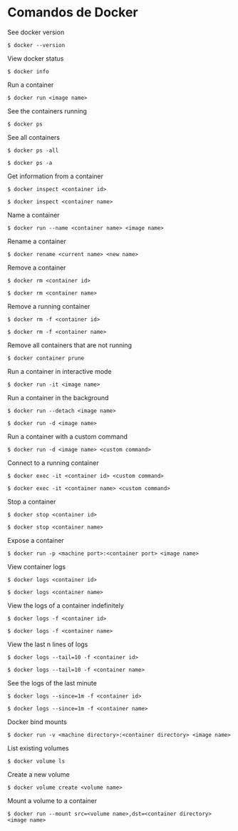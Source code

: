 # Comandos de Docker

See docker version

    $ docker --version

View docker status

    $ docker info

Run a container

    $ docker run <image name>

See the containers running

    $ docker ps

See all containers

    $ docker ps -all

    $ docker ps -a

Get information from a container

    $ docker inspect <container id>

    $ docker inspect <container name>

Name a container

    $ docker run --name <container name> <image name>

Rename a container

    $ docker rename <current name> <new name>

Remove a container

    $ docker rm <container id>

    $ docker rm <container name>

Remove a running container

    $ docker rm -f <container id>

    $ docker rm -f <container name>    

Remove all containers that are not running

    $ docker container prune

Run a container in interactive mode

    $ docker run -it <image name>

Run a container in the background

    $ docker run --detach <image name>

    $ docker run -d <image name>

Run a container with a custom command

    $ docker run -d <image name> <custom command>

Connect to a running container

    $ docker exec -it <container id> <custom command>

    $ docker exec -it <container name> <custom command>

Stop a container

    $ docker stop <container id>

    $ docker stop <container name>

Expose a container

    $ docker run -p <machine port>:<container port> <image name>

View container logs

    $ docker logs <container id>

    $ docker logs <container name>

View the logs of a container indefinitely

    $ docker logs -f <container id>

    $ docker logs -f <container name>

View the last n lines of logs

    $ docker logs --tail=10 -f <container id>

    $ docker logs --tail=10 -f <container name>

See the logs of the last minute

    $ docker logs --since=1m -f <container id>

    $ docker logs --since=1m -f <container name>

Docker bind mounts

    $ docker run -v <machine directory>:<container directory> <image name>

List existing volumes

    $ docker volume ls

Create a new volume

    $ docker volume create <volume name>

Mount a volume to a container

    $ docker run --mount src=<volume name>,dst=<container directory> <image name>

